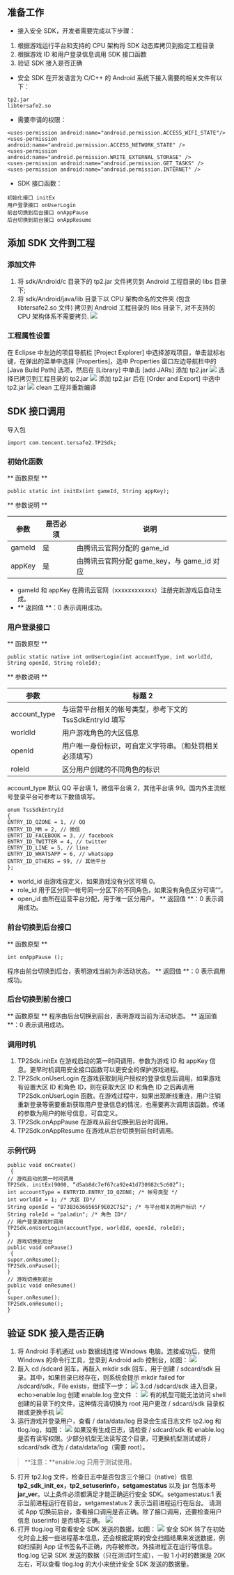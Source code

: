 ## 准备工作
- 接入安全 SDK，开发者需要完成以下步骤：
 1. 根据游戏运行平台和支持的 CPU 架构将 SDK 动态库拷贝到指定工程目录
 2. 根据游戏 ID 和用户登录信息调用 SDK 接口函数
 3. 验证 SDK 接入是否正确

- 安全 SDK 在开发语言为 C/C++ 的 Android 系统下接入需要的相关文件有以下：
```
tp2.jar
libtersafe2.so
```
- 需要申请的权限：
```
<uses-permission android:name="android.permission.ACCESS_WIFI_STATE"/>
<uses-permission android:name="android.permission.ACCESS_NETWORK_STATE" />
<uses-permission android:name="android.permission.WRITE_EXTERNAL_STORAGE" />
<uses-permission android:name="android.permission.GET_TASKS" />
<uses-permission android:name="android.permission.INTERNET" />
```
- SDK 接口函数：
```
初始化接口 initEx
用户登录接口 onUserLogin
前台切换到后台接口 onAppPause
后台切换到前台接口 onAppResume
```

## 添加 SDK 文件到工程
###  添加文件
1. 将 sdk/Android/c 目录下的 tp2.jar 文件拷贝到 Android 工程目录的 libs 目录下;
2. 将 sdk/Android/java/lib 目录下以 CPU 架构命名的文件夹 (包含 libtersafe2.so 文件) 拷贝到 Android 工程目录的 libs 目录下, 对不支持的 CPU 架构体系不需要拷贝.
![](https://mc.qcloudimg.com/static/img/eab83b3ae6d2a13b8f6a8479137a5e07/image.png)

###  工程属性设置
在 Eclipse 中左边的项目导航栏 [Project Explorer] 中选择游戏项目，单击鼠标右键，在弹出的菜单中选择 [Properties]，选中 Properties 窗口左边导航栏中的[Java Build Path] 选项，然后在 [Library] 中单击 [add JARs] 添加 tp2.jar
![](https://mc.qcloudimg.com/static/img/2b038746f019e439ef5bbdb473ab16b2/image.png)
 选择已拷贝到工程目录的 tp2.jar
 ![](https://mc.qcloudimg.com/static/img/b48aeb6b30b9c689ca5e56357a0c72b3/image.png)
 添加 tp2.jar 后在 [Order and Export] 中选中 tp2.jar
 ![](https://mc.qcloudimg.com/static/img/e19cbe55f0997e7bdb68eeef275a1fb4/image.png)
clean 工程并重新编译

## SDK 接口调用
导入包
```
import com.tencent.tersafe2.TP2Sdk;
```

### 初始化函数
** 函数原型 **
```
public static int initEx(int gameId, String appKey);
```

** 参数说明 **

| 参数 | 是否必须 | 说明 |
|---------|---------|---------|
| gameId | 是 | 由腾讯云官网分配的 game_id  |
| appKey | 是 | 由腾讯云官网分配 game_key，与 game_id 对应  |

- gameId 和 appKey 在腾讯云官网（xxxxxxxxxxxx）注册完新游戏后自动生成。
- ** 返回值 **：0 表示调用成功。

### 用户登录接口
** 函数原型 **
```
public static native int onUserLogin(int accountType, int worldId, String openId, String roleId);
```

** 参数说明 **

| 参数 | 标题 2 |
|---------|---------|
| account_type | 与运营平台相关的帐号类型，参考下文的 TssSdkEntryId 填写 |
| worldId | 用户游戏角色的大区信息 |
| openId | 用户唯一身份标识，可自定义字符串。（和处罚相关必须填写） |
| roleId | 区分用户创建的不同角色的标识 |

account_type 默认 QQ 平台填 1，微信平台填 2，其他平台填 99。国内外主流帐号登录平台可参考以下数值填写。
```
enum TssSdkEntryId
{
ENTRY_ID_QZONE = 1, // QQ
ENTRY_ID_MM = 2, // 微信
ENTRT_ID_FACEBOOK = 3, // facebook
ENTRY_ID_TWITTER = 4, // twitter
ENTRY_ID_LINE = 5, // line
ENTRY_ID_WHATSAPP = 6, // whatsapp
ENTRY_ID_OTHERS = 99, // 其他平台
};
```
- world_id 由游戏自定义，如果游戏没有分区可填 0。
- role_id 用于区分同一帐号同一分区下的不同角色，如果没有角色区分可填””。
- open_id 由所在运营平台分配，用于唯一区分用户。
** 返回值 **：0 表示调用成功。

### 前台切换到后台接口
** 函数原型 **
```
int onAppPause ();
```
程序由前台切换到后台，表明游戏当前为非活动状态。
** 返回值 **：0 表示调用成功。

### 后台切换到前台接口
** 函数原型 **
程序由后台切换到前台，表明游戏当前为活动状态。
** 返回值 **：0 表示调用成功。

### 调用时机
1. TP2Sdk.initEx 在游戏启动的第一时间调用，参数为游戏 ID 和 appKey 信息。更早时机调用安全接口函数可以更安全的保护游戏进程。
2. TP2Sdk.onUserLogin 在游戏获取到用户授权的登录信息后调用，如果游戏有设置大区 ID 和角色 ID，则在获取大区 ID 和角色 ID 之后再调用 TP2Sdk.onUserLogin 函数。在游戏过程中，如果出现断线重连，用户注销重新登录等需要重新获取用户登录信息的情况，也需要再次调用该函数。传递的参数为用户的帐号信息，可自定义。
3. TP2Sdk.onAppPause 在游戏从前台切换到后台时调用。
4. TP2Sdk.onAppResume 在游戏从后台切换到前台时调用。

### 示例代码
```
public void onCreate()
 {
// 游戏启动的第一时间调用
TP2Sdk. initEx(9000, “d5ab8dc7ef67ca92e41d730982c5c602”);
int accountType = ENTRYID.ENTRY_ID_QZONE; /* 帐号类型 */
int worldId = 1; /* 大区 ID*/
String openId = "B73B36366565F9E02C752"; /* 与平台相关的用户标识 */
String roleId = "paladin"; /* 角色 ID*/
// 用户登录游戏时调用
TP2Sdk.onUserLogin(accountType, worldId, openId, roleId);
}
// 游戏切换到后台
public void onPause()
 {
super.onResume();
TP2Sdk.onPause();
}
// 游戏切换到前台
public void onResume()
{
super.onResume();
TP2Sdk.onResume();
}
```

## 验证 SDK 接入是否正确
1. 将 Android 手机通过 usb 数据线连接 Windows 电脑。连接成功后，使用 Windows 的命令行工具，登录到 Android adb 控制台，如图：
![](https://mc.qcloudimg.com/static/img/091f2d44b4862e843748fdd9655e9914/image.png)
2. 敲入 cd /sdcard 回车，再敲入 mkdir sdk 回车，用于创建 / sdcard/sdk 目录。其中，如果目录已经存在，则系统会提示 mkdir failed for /sdcard/sdk，File exists，继续下一步：
![](https://mc.qcloudimg.com/static/img/748c74c2ef3f5bec2a650f3d8eb0bdc6/image.png)
3.cd /sdcard/sdk 进入目录，echo>enable.log 创建 enable.log 空文件 ：
![](https://mc.qcloudimg.com/static/img/26aa6733a77a4c2625d131cddba47b89/image.png)
有的机型可能无法访问 shell 创建的目录下的文件，这种情况请切换为 root 用户更改 / sdcard/sdk 目录权限或更换手机
![](https://mc.qcloudimg.com/static/img/91cd8bb85e88eede943d47570a792c35/image.png)
4. 运行游戏并登录用户，查看 / data/data/log 目录会生成日志文件 tp2.log 和 tlog.log，如图：
![](https://mc.qcloudimg.com/static/img/3ce91cbdb15cdb72998fbfcc2bdf074e/image.png)
如果没有生成日志，请检查 / sdcard/sdk 和 enable.log 是否有读写权限。少部分机型无法读写这个目录，可更换机型测试或将 / sdcard/sdk 改为 / data/data/log（需要 root）。
>**注意：**enable.log 只用于测试使用。
5. 打开 tp2.log 文件，检查日志中是否包含三个接口（native）信息 **tp2_sdk_init_ex，tp2_setuserinfo，setgamestatus** 以及 jar 包版本号 **jar_ver**。以上条件必须都满足才能正确运行安全 SDK。setgamestatus:1 表示当前进程运行在前台，setgamestatus:2 表示当前进程运行在后台。
请测试 App 切换前后台，查看接口调用是否正确。除了接口调用，还要检查用户信息 (userinfo) 是否填写正确。
![](https://mc.qcloudimg.com/static/img/75eef4a35cf89e8e1d02be304403377b/image.png)
6. 打开 tlog.log 可查看安全 SDK 发送的数据，如图：
![](https://mc.qcloudimg.com/static/img/50526870e79bb4d21d5b5bb0c333f86f/image.png)
安全 SDK 除了在初始化时会上报一些进程基本信息，还会根据定期的安全扫描结果来发送数据，例如扫描到 App 证书签名不正确，内存被修改，外挂进程正在运行等信息。tlog.log 记录 SDK 发送的数据（只在测试时生成），一般 1 小时的数据是 20K 左右，可以查看 tlog.log 的大小来统计安全 SDK 发送的数据量。
